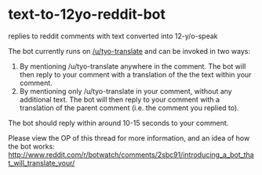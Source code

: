 # text-to-12yo-reddit-bot
replies to reddit comments with text converted into 12-y/o-speak

The bot currently runs on [/u/tyo-translate](http:/www.reddit.com/u/tyo-translate) and can be invoked in two ways:

1. By mentioning /u/tyo-translate anywhere in the comment. The bot will then reply to your comment with a translation of the the text within your comment.
2. By mentioning only /u/tyo-translate in your comment, without any additional text. The bot will then reply to your comment with a translation of the parent comment (i.e. the comment you replied to).

The bot should reply within around 10-15 seconds to your comment.

Please view the OP of this thread for more information, and an idea of how the bot works: http://www.reddit.com/r/botwatch/comments/2sbc91/introducing_a_bot_that_will_translate_your/
